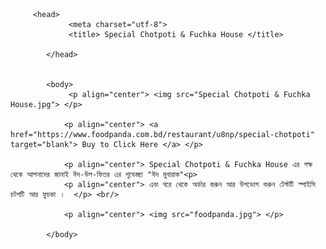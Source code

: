          <head>
			     <meta charset="utf-8">
				 <title> Special Chotpoti & Fuchka House </title>
				 
		    </head>
			
			
			<body>    
				 <p align="center"> <img src="Special Chotpoti & Fuchka House.jpg"> </p>
				 
				<p align="center"> <a href="https://www.foodpanda.com.bd/restaurant/u8np/special-chotpoti"  target="blank"> Buy to Click Here </a> </p>
				
				<p align="center"> Special Chotpoti & Fuchka House এর পক্ষ থেকে আপনাদের জানাই ঈদ-উল-ফিতর এর শুভেচ্ছা "ঈদ মুবারাক"<p> 
				<p align="center"> এবং ঘরে থেকে অর্ডার করুন আর উপভোগ করুন টেস্টটি স্পাইসি চটপটি আর ফুচকা ।  </p> <br/>
				
				<p align="center"> <img src="foodpanda.jpg"> </p>
				 
		    </body>
			
			
      
